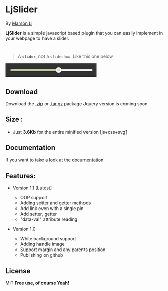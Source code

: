 # LjSlider 
By [Marson Lj](https://idjitjohn.github.io/portfolio)

__LjSlider__ is a simple javascript based plugin that you can easily implement in your webpage to have a slider.
#
> A __``slider``__, not a `slideshow`. Like this one below

![image of a slider](example/images/slider.png)
## Download
Download the [.zip](https://github.com/idjitjohn/LjSlider/archive/master.zip) or [.tar.gz](https://github.com/idjitjohn/LjSlider/archive/master.tar.gz) package
Jquery version is coming soon
## Size :
- Just **3.6Kb** for the entire minified version [js+css+svg]

## Documentation
If you want to take a look at the [documentation](https://idjitjohn.github.io/LjSlider)
## Features:
* Version 1.1 [Latest]
    - OOP support
    - Adding setter and getter methods
    - Add link even with a single pin
    - Add setter, getter
    - "data-val" attribute reading

* Version 1.0
    - White background support
    - Adding handle image
    - Support margin and any parents position
    - Publishing on github

## License
MIT
**Free use,  of course Yeah!**
